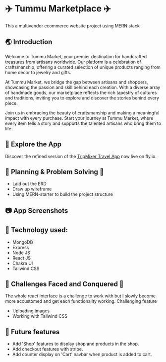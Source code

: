 <!-- <p align='center'><img src="staticfiles/planner/images/mainlogo.png" width="400"></p> -->
<!-- NEED NEW LOGO -->

# ✈️ Tummu Marketplace ✈️

This a multivendor ecommerce website project using MERN stack

## 🌏 Introduction

Welcome to Tummu Market, your premier destination for handcrafted treasures from artisans worldwide. Our platform is a celebration of craftsmanship, offering a curated selection of unique products ranging from home decor to jewelry and gifts.

At Tummu Market, we bridge the gap between artisans and shoppers, showcasing the passion and skill behind each creation. With a diverse array of handmade goods, our marketplace reflects the rich tapestry of cultures and traditions, inviting you to explore and discover the stories behind every piece.

Join us in embracing the beauty of craftsmanship and making a meaningful impact with every purchase. Start your journey at Tummu Market, where every item tells a story and supports the talented artisans who bring them to life.

## 🔎 Explore the App

Discover the refined version of the [TripMixer Travel App](https://sei-tripmixer.fly.dev/) now live on fly.io.

## 📝 Planning & Problem Solving 🚩

-   Laid out the ERD
-   Draw up wireframe
-   Using MERN-starter to build the project structure

<!-- <img src="staticfiles/planner/images/wireframes.png" style="max-width:85%;">
<img src="staticfiles/planner/images/ERD.png" style="max-width:85%;"> -->

## 📷 App Screenshots

## 🤖 Technology used:

-   MongoDB
-   Express
-   Node JS
-   React JS
-   Chakra UI
-   Tailwind CSS

## 💪 Challenges Faced and Conquered 💪

The whole react interface is a challenge to work with but I slowly become more accustomed and get each functionality working.
Challenging feature

-   Uploading images
-   Working with Tailwind CSS

## 🚀 Future features

-   Add 'Shop' features to display shop and products in the shop.
-   Add checkout features with stripe.
-   Add counter display on 'Cart' navbar when product is added to cart.
